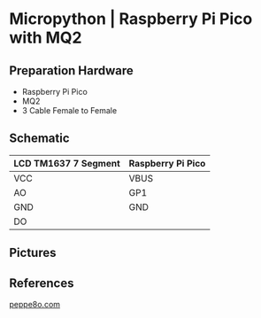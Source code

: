 # Micropython | Raspberry Pi Pico with MQ2

## Preparation Hardware
- Raspberry Pi Pico
- MQ2
- 3 Cable Female to Female

## Schematic 

| LCD TM1637 7 Segment | Raspberry Pi Pico |
|----------------------|-------------------|
| VCC                  | VBUS              |
| AO                   | GP1               |
| GND                  | GND               |
| DO                   |                   |

## Pictures

## References
[peppe8o.com](https://peppe8o.com/mq-2-with-raspberry-pi-pico-gas-sensor-wiring-and-micropython-code/)